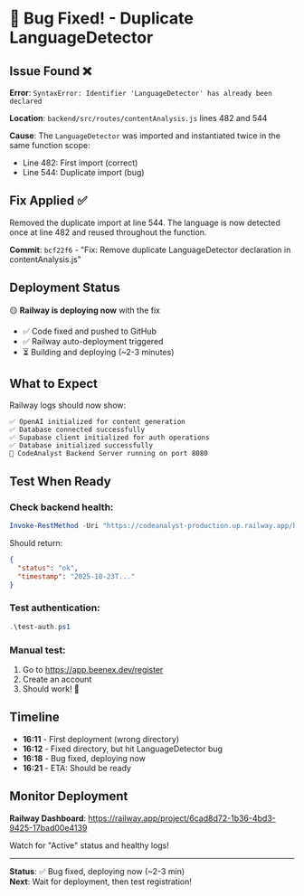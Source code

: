 # 🐛 Bug Fixed! - Duplicate LanguageDetector

## Issue Found ❌

**Error**: `SyntaxError: Identifier 'LanguageDetector' has already been declared`

**Location**: `backend/src/routes/contentAnalysis.js` lines 482 and 544

**Cause**: The `LanguageDetector` was imported and instantiated twice in the same function scope:
- Line 482: First import (correct)
- Line 544: Duplicate import (bug)

## Fix Applied ✅

Removed the duplicate import at line 544. The language is now detected once at line 482 and reused throughout the function.

**Commit**: `bcf22f6` - "Fix: Remove duplicate LanguageDetector declaration in contentAnalysis.js"

## Deployment Status

🟡 **Railway is deploying now** with the fix

- ✅ Code fixed and pushed to GitHub
- ✅ Railway auto-deployment triggered
- ⏳ Building and deploying (~2-3 minutes)

## What to Expect

Railway logs should now show:
```
✅ OpenAI initialized for content generation
✅ Database connected successfully
✅ Supabase client initialized for auth operations
✅ Database initialized successfully
🚀 CodeAnalyst Backend Server running on port 8080
```

## Test When Ready

### Check backend health:
```powershell
Invoke-RestMethod -Uri "https://codeanalyst-production.up.railway.app/health"
```

Should return:
```json
{
  "status": "ok",
  "timestamp": "2025-10-23T..."
}
```

### Test authentication:
```powershell
.\test-auth.ps1
```

### Manual test:
1. Go to https://app.beenex.dev/register
2. Create an account
3. Should work! 🎉

## Timeline

- **16:11** - First deployment (wrong directory)
- **16:12** - Fixed directory, but hit LanguageDetector bug
- **16:18** - Bug fixed, deploying now
- **16:21** - ETA: Should be ready

## Monitor Deployment

**Railway Dashboard**: https://railway.app/project/6cad8d72-1b36-4bd3-9425-17bad00e4139

Watch for "Active" status and healthy logs!

---

**Status**: ✅ Bug fixed, deploying now (~2-3 min)  
**Next**: Wait for deployment, then test registration!

